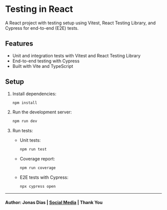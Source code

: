 # Testing in React

A React project with testing setup using Vitest, React Testing Library, and Cypress for end-to-end (E2E) tests.

## Features

- Unit and integration tests with Vitest and React Testing Library
- End-to-end testing with Cypress
- Built with Vite and TypeScript

## Setup

1. Install dependencies:

   ```sh
   npm install
   ```

2. Run the development server:

   ```sh
   npm run dev
   ```

3. Run tests:
   - Unit tests:
     ```sh
     npm run test
     ```
   - Coverage report:
     ```sh
     npm run coverage
     ```
   - E2E tests with Cypress:
     ```sh
     npx cypress open
     ```

---

#### **Author: Jonas Dias | [Social Media](https://jonas-dias.netlify.app/) | Thank You**
